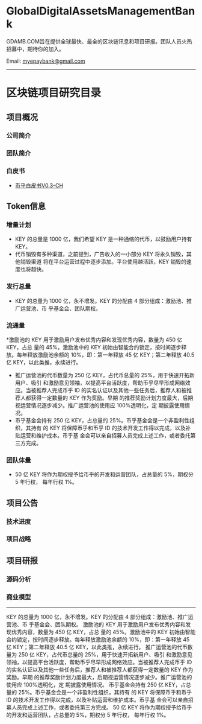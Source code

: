 # GlobalDigitalAssetsManagementBank
GDAMB.COM旨在提供全球最快、最全的区块链讯息和项目研报。团队人员火热招募中，期待你的加入。

Email: myepaybank@gmail.com

----------------
# 区块链项目研究目录

## 项目概况

### 公司简介
### 团队简介
### 白皮书
* [币乎白皮书V0.3-CH](https://github.com/GDAMB/GlobalDigitalAssetsManagementBank/blob/master/BiHu-Research-GDAMB/BIHU-White-Paper-V0.3-CH.pdf)

## Token信息

### 增量计划
* KEY 的总量是 1000 亿，我们希望 KEY 是一种通缩的代币，以鼓励用户持有 KEY。
* 代币销毁有多种渠道，之前提到，广告收入的一小部分 KEY 将永久销毁，其他销毁渠道
将在平台运营过程中逐步添加。平台使用越活跃，KEY 销毁的速度也将越快。

### 发行总量 
* KEY 的总量为 1000 亿，永不增发。KEY 的分配由 4 部分组成：激励池、推广运营池、币
乎基金会、团队期权。
### 流通量 
*激励池的 KEY 用于激励用户发布优秀内容和发现优秀内容，数量为 450 亿 KEY，占总
量的 45%。激励池中的 KEY 初始由智能合约锁定，按时间逐步释放。每年释放激励池余额的
10%，即：第一年释放 45 亿 KEY；第二年释放 40.5 亿 KEY，以此类推，永续进行。
* 推广运营池的代币数量为 250 亿 KEY，占代币总量的 25%，用于快速开拓新用户、吸引
和激励意见领袖，以提高平台活跃度，帮助币乎尽早形成网络效应。当被推荐人完成币乎 ID
的实名认证以及其他一些任务后，推荐人和被推荐人都获得一定数量的 KEY 作为奖励。早期
的推荐奖励计划力度最大，后期视运营情况逐步减少。推广运营池的使用应 100%透明化，定
期披露使用情况。
* 币乎基金会持有 250 亿 KEY，占总量的 25%。币乎基金会是一个非盈利性组织，其持有
的 KEY 将保障币乎和币乎 ID 的技术开发工作得以完成，以及补贴运营和维护成本。币乎基
金会可以亲自招募人员完成上述工作，或者委托第三方完成。
### 团队体量
* 50 亿 KEY 将作为期权授予给币乎的开发和运营团队，占总量的 5%，期权分 5 年行权，
每年行权 1%。

## 项目公告

### 技术进度
### 项目战略

## 项目研报

### 源码分析
### 商业模型

----------------
KEY 的总量为 1000 亿，永不增发。KEY 的分配由 4 部分组成：激励池、推广运营池、币
乎基金会、团队期权。
激励池的 KEY 用于激励用户发布优秀内容和发现优秀内容，数量为 450 亿 KEY，占总
量的 45%。激励池中的 KEY 初始由智能合约锁定，按时间逐步释放。每年释放激励池余额的
10%，即：第一年释放 45 亿 KEY；第二年释放 40.5 亿 KEY，以此类推，永续进行。
推广运营池的代币数量为 250 亿 KEY，占代币总量的 25%，用于快速开拓新用户、吸引
和激励意见领袖，以提高平台活跃度，帮助币乎尽早形成网络效应。当被推荐人完成币乎 ID
的实名认证以及其他一些任务后，推荐人和被推荐人都获得一定数量的 KEY 作为奖励。早期
的推荐奖励计划力度最大，后期视运营情况逐步减少。推广运营池的使用应 100%透明化，定
期披露使用情况。
币乎基金会持有 250 亿 KEY，占总量的 25%。币乎基金会是一个非盈利性组织，其持有
的 KEY 将保障币乎和币乎 ID 的技术开发工作得以完成，以及补贴运营和维护成本。币乎基
金会可以亲自招募人员完成上述工作，或者委托第三方完成。
50 亿 KEY 将作为期权授予给币乎的开发和运营团队，占总量的 5%，期权分 5 年行权，
每年行权 1%。

